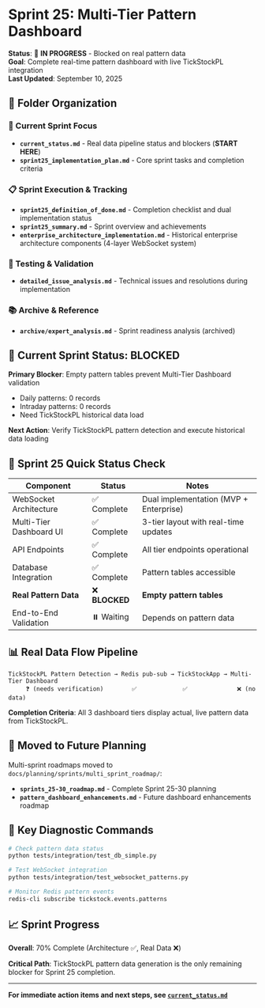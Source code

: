 # Sprint 25: Multi-Tier Pattern Dashboard

**Status**: 🔴 **IN PROGRESS** - Blocked on real pattern data  
**Goal**: Complete real-time pattern dashboard with live TickStockPL integration  
**Last Updated**: September 10, 2025

## 📁 **Folder Organization**

### **🎯 Current Sprint Focus**
- **`current_status.md`** - Real data pipeline status and blockers (**START HERE**)
- **`sprint25_implementation_plan.md`** - Core sprint tasks and completion criteria

### **📋 Sprint Execution & Tracking**
- **`sprint25_definition_of_done.md`** - Completion checklist and dual implementation status
- **`sprint25_summary.md`** - Sprint overview and achievements  
- **`enterprise_architecture_implementation.md`** - Historical enterprise architecture components (4-layer WebSocket system)

### **🧪 Testing & Validation**
- **`detailed_issue_analysis.md`** - Technical issues and resolutions during implementation

### **📚 Archive & Reference**
- **`archive/expert_analysis.md`** - Sprint readiness analysis (archived)

## 🚨 **Current Sprint Status: BLOCKED**

**Primary Blocker**: Empty pattern tables prevent Multi-Tier Dashboard validation
- Daily patterns: 0 records
- Intraday patterns: 0 records  
- Need TickStockPL historical data load

**Next Action**: Verify TickStockPL pattern detection and execute historical data loading

## 🎯 **Sprint 25 Quick Status Check**

| Component | Status | Notes |
|-----------|--------|-------|
| WebSocket Architecture | ✅ Complete | Dual implementation (MVP + Enterprise) |
| Multi-Tier Dashboard UI | ✅ Complete | 3-tier layout with real-time updates |
| API Endpoints | ✅ Complete | All tier endpoints operational |
| Database Integration | ✅ Complete | Pattern tables accessible |
| **Real Pattern Data** | ❌ **BLOCKED** | **Empty pattern tables** |
| End-to-End Validation | ⏸️ Waiting | Depends on pattern data |

## 📊 **Real Data Flow Pipeline**

```
TickStockPL Pattern Detection → Redis pub-sub → TickStockApp → Multi-Tier Dashboard
     ❓ (needs verification)        ✅             ✅              ❌ (no data)
```

**Completion Criteria**: All 3 dashboard tiers display actual, live pattern data from TickStockPL.

## 🚀 **Moved to Future Planning**

Multi-sprint roadmaps moved to `docs/planning/sprints/multi_sprint_roadmap/`:
- **`sprints_25-30_roadmap.md`** - Complete Sprint 25-30 planning
- **`pattern_dashboard_enhancements.md`** - Future dashboard enhancements roadmap

## 🔧 **Key Diagnostic Commands**

```bash
# Check pattern data status
python tests/integration/test_db_simple.py

# Test WebSocket integration  
python tests/integration/test_websocket_patterns.py

# Monitor Redis pattern events
redis-cli subscribe tickstock.events.patterns
```

## 📈 **Sprint Progress**

**Overall**: 70% Complete (Architecture ✅, Real Data ❌)

**Critical Path**: TickStockPL pattern data generation is the only remaining blocker for Sprint 25 completion.

---

**For immediate action items and next steps, see [`current_status.md`](current_status.md)**